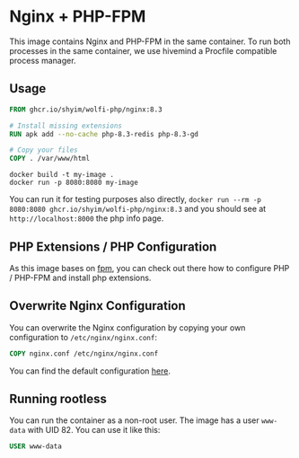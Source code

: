# Nginx + PHP-FPM

This image contains Nginx and PHP-FPM in the same container. To run both processes in the same container, we use hivemind a Procfile compatible process manager.

## Usage

```dockerfile
FROM ghcr.io/shyim/wolfi-php/nginx:8.3

# Install missing extensions
RUN apk add --no-cache php-8.3-redis php-8.3-gd

# Copy your files
COPY . /var/www/html
```

```shell
docker build -t my-image .
docker run -p 8080:8080 my-image
```

You can run it for testing purposes also directly, `docker run --rm -p 8080:8080 ghcr.io/shyim/wolfi-php/nginx:8.3` and you should see at `http://localhost:8000` the php info page.

## PHP Extensions / PHP Configuration

As this image bases on [fpm](../fpm/), you can check out there how to configure PHP / PHP-FPM and install php extensions.

## Overwrite Nginx Configuration

You can overwrite the Nginx configuration by copying your own configuration to `/etc/nginx/nginx.conf`:

```dockerfile
COPY nginx.conf /etc/nginx/nginx.conf
```

You can find the default configuration [here](./rootfs/etc/nginx/nginx.conf).

## Running rootless

You can run the container as a non-root user. The image has a user `www-data` with UID 82. You can use it like this:

```dockerfile
USER www-data
```
